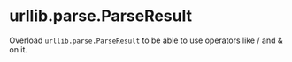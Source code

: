 # urllib.parse.ParseResult
Overload `urllib.parse.ParseResult` to be able to use operators like / and &amp; on it.
